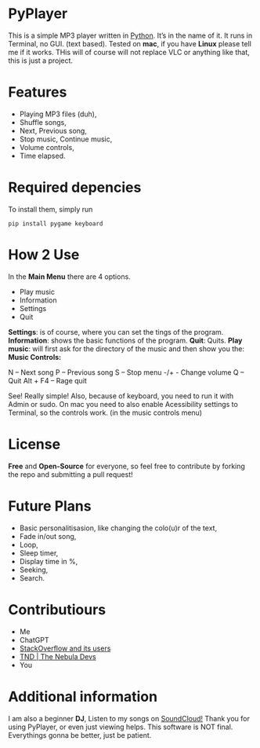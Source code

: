 # PyPlayer

This is a simple MP3 player written in [Python](Python.org). It’s in the name of it. It runs in Terminal, no GUI. (text based). Tested on **mac**, if you have **Linux** please tell me if it works. THis will of course will not replace VLC or anything like that, this is just a project.

# Features

- Playing MP3 files (duh),
- Shuffle songs,
- Next, Previous song,
- Stop music, Continue music,
- Volume controls,
- Time elapsed.

# Required depencies

To install them, simply run

```pip install pygame keyboard```

# How 2 Use
In the **Main Menu** there are 4 options. 
- Play music
- Information
- Settings
- Quit

**Settings**: is of course, where you can set the tings of the program.
**Information**: shows the basic functions of the program.
**Quit**: Quits.
**Play music**: will first ask for the directory of the music and then show you the:
**Music Controls:**

N – Next song
P – Previous song
S – Stop menu
-/+ - Change volume
Q – Quit
Alt + F4 – Rage quit

See! Really simple! Also, because of keyboard, you need to run it with Admin or sudo. On mac you need to also enable Acessibility settings to Terminal, so the controls work. (in the music controls menu)

# License
**Free** and **Open-Source** for everyone, so feel free to contribute by forking the repo and submitting a pull request!

# Future Plans
- Basic personalitisasion, like changing the colo(u)r of the text,
- Fade in/out song,
- Loop,
- Sleep timer,
- Display time in %,
- Seeking,
- Search.

# Contributiours
- Me
- ChatGPT
- [StackOverflow and its users](stackoverflow.com)
- [TND | The Nebula Devs](https://discord.gg/hRNAeNsR)
- You

# Additional information
I am also a beginner **DJ**, Listen to my songs on [SoundCloud!](https://on.soundcloud.com/CxMxfFqiiucMoFPQ7) Thank you for using PyPlayer, or even just viewing helps. This software is NOT final. Everythings gonna be better, just be patient.

